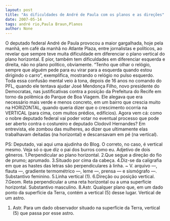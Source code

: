 ```yaml
---
layout: post
title: "As dificuldades de André de Paula com os planos e as direções"
date: 2007-05-14
tags: andré rio,Paula Braun,Planos
author: None
---
```

O deputado federal Andr&eacute; de Paula provocou a maior gargalhada, hoje pela manh&atilde;, em caf&eacute; da manh&atilde; no Atlante Plaza, entre jornalistas e pol&iacute;ticos, ao revelar que sempre teve muita dificuldade em diferenciar o plano vertical do plano horizontal. E pior, tamb&eacute;m tem dificuldades em diferenciar esquerda e direita, n&atilde;o no plano pol&iacute;tico, obviamente. &ldquo;Tenho que olhar o rel&oacute;gio, sempre que algu&eacute;m pede para eu virar para a esquerda quando estou dirigindo o carro&rdquo;, exemplifica, mostrando o rel&oacute;gio no pulso esquerdo.
Toda essa confus&atilde;o mental veio &agrave; tona, depois de 16 anos no comando do PFL, quando ele tentava ajudar Jos&eacute; Mendon&ccedil;a Filho, novo presidente do Democratas, nas justificativas contra a posi&ccedil;&atilde;o da Prefeitura do Recife em torno da pol&ecirc;mica do Parque de Boa Viagem. Ele alegava que era necess&aacute;rio mais verde e menos concreto, em um bairro que crescia muito na HORIZONTAL, quando queria dizer que o crescimento ocorria na VERTICAL (para cima, com muitos pr&eacute;dios, edif&iacute;cios).
Agora vem c&aacute;: como o nobre deputado federal vai poder votar&nbsp;no eventual processo que pode ser aberto contra o costureiro e deputado Clodovil Hernandes? Em entrevista, ele zombou das mulheres, ao dizer que ultimamente elas trabalhavam deitadas (na horizontal) e descansavam em p&eacute; (na vertical).

PS: Deputado, vai aqui uma ajudinha do Blog. O correto, no caso, &eacute; vertical mesmo. Veja s&oacute; o que diz o pai dos burros como eu.
Adjetivo de dois g&ecirc;neros. 
1.Perpendicular ao plano horizontal. 
2.Que segue a dire&ccedil;&atilde;o do fio de prumo; aprumado. 
3.Situado por cima da cabe&ccedil;a. 
4.Diz-se da caligrafia em que as hastes das letras s&atilde;o perpendiculares &agrave; linha. ~ V. arquivo &mdash;, flauta &mdash;, gradiente termom&eacute;trico &mdash;, leme &mdash;, prensa &mdash; e sism&oacute;grafo &mdash;. 
Substantivo feminino. 
5.Linha vertical (1). 
6.Dire&ccedil;&atilde;o ou posi&ccedil;&atilde;o vertical. 
7.Geom. Reta perpendicular a uma reta horizontal ou a uma superf&iacute;cie horizontal. 
Substantivo masculino.
8.Astr. Qualquer plano que, em um dado ponto da superf&iacute;cie da Terra, cont&eacute;m a vertical (5) desse lugar. 
Vertical de um astro. 
1. Astr. Para um dado observador situado na superf&iacute;cie da Terra, vertical (5) que passa por esse astro. 